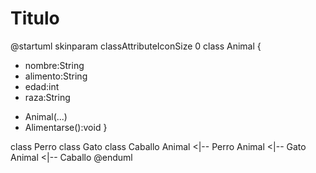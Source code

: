 # Titulo

@startuml
skinparam classAttributeIconSize 0
class Animal {
  - nombre:String
  - alimento:String
  - edad:int
  - raza:String
  
  + Animal(...)
  + Alimentarse():void
}


class Perro
class Gato
class Caballo
Animal <|-- Perro
Animal <|-- Gato
Animal <|-- Caballo
@enduml
